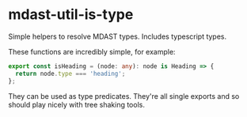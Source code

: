 # mdast-util-is-type

Simple helpers to resolve MDAST types. Includes typescript types.

These functions are incredibly simple, for example:

```typescript
export const isHeading = (node: any): node is Heading => {
  return node.type === 'heading';
};
```

They can be used as type predicates. They're all single exports and so should
play nicely with tree shaking tools.
